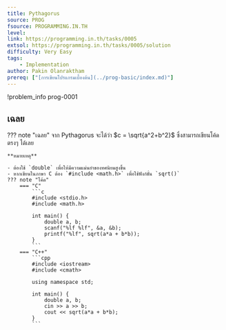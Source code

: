 ```yaml
---
title: Pythagorus
source: PROG
fsource: PROGRAMMING.IN.TH
level:
link: https://programming.in.th/tasks/0005 
extsol: https://programming.in.th/tasks/0005/solution
difficulty: Very Easy
tags: 
    - Implementation
author: Pakin Olanraktham
prereq: ["[การเขียนโปรแกรมเบื้องต้น](../prog-basic/index.md)"]
---
```


!problem_info prog-0001

## เฉลย

??? note "เฉลย"
    จาก Pythagorus จะได้ว่า $c = \sqrt{a^2+b^2}$ ซึ่งสามารถเขียนโค้ดตรงๆ ได้เลย

    **หมายเหตุ**

    - ต้องใช้ `double` เพื่อให้มีความแม่นยำของทศนิยมสูงขึ้น
    - หากเขียนในภาษา C ต้อง `#include <math.h>` เพื่อใช้ฟังก์ชั่น `sqrt()`
    ??? note "โค้ด"
        === "C"
            ```c
            #include <stdio.h>
            #include <math.h>

            int main() {
                double a, b;
                scanf("%lf %lf", &a, &b);
                printf("%lf", sqrt(a*a + b*b));
            }
            ```
        === "C++"
            ```cpp
            #include <iostream>
            #include <cmath>

            using namespace std;

            int main() {
                double a, b;
                cin >> a >> b;
                cout << sqrt(a*a + b*b);
            }
            ```